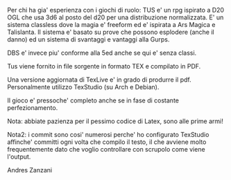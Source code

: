 Per chi ha gia' esperienza con i giochi di ruolo: TUS e' un rpg ispirato a D20 OGL che usa 3d6 al posto del d20 per una distribuzione normalizzata. E' un sistema classless dove la magia e' freeform ed e' ispirata a Ars Magica e Talislanta. Il sistema e' basato su prove che possono esplodere (anche il danno) ed un sistema di svantaggi e vantaggi alla Gurps. 

DBS e' invece piu' conforme alla 5ed anche se qui e' senza classi.

Tus viene fornito in file sorgente in formato TEX e compilato in PDF.

Una versione aggiornata di TexLive e' in grado di produrre il pdf. Personalmente utilizzo TexStudio (su Arch e Debian).

Il gioco e' pressoche' completo anche se in fase di costante perfezionamento.

Nota: abbiate pazienza per il pessimo codice di Latex, sono alle prime armi!

Nota2: i commit sono cosi' numerosi perche' ho configurato TexStudio affinche' committi ogni volta che compilo il testo, il che avviene molto frequentemente dato che voglio controllare con scrupolo come viene l'output.

Andres Zanzani
